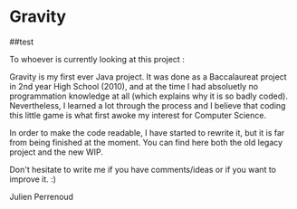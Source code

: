 # Gravity

##test

To whoever is currently looking at this project :

Gravity is my first ever Java project. It was done as a Baccalaureat project in 2nd year High School (2010), and at the time I had absoluetly no programmation knowledge at all (which explains why it is so badly coded). Nevertheless, I learned a lot through the process and I believe that coding this little game is what first awoke my interest for Computer Science.

In order to make the code readable, I have started to rewrite it, but it is far from being finished at the moment. You can find here both the old legacy project and the new WIP.

Don't hesitate to write me if you have comments/ideas or if you want to improve it. :)

Julien Perrenoud
